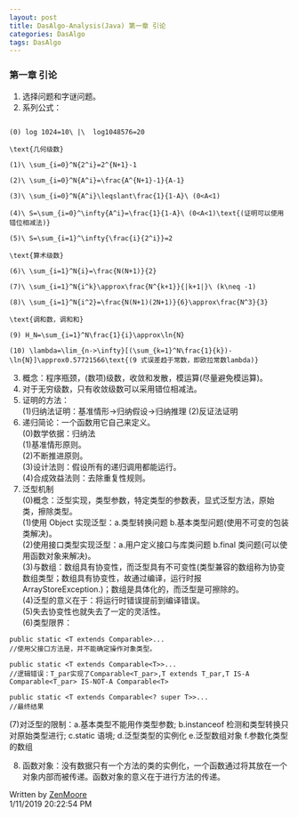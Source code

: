 ```yaml
---
layout: post
title: DasAlgo-Analysis(Java) 第一章 引论
categories: DasAlgo
tags: DasAlgo
---
```



### 第一章 引论
1. 选择问题和字谜问题。
2. 系列公式：

```

(0) log 1024=10\ |\  log1048576=20

\text{几何级数}

(1)\ \sum_{i=0}^N{2^i}=2^{N+1}-1

(2)\ \sum_{i=0}^N{A^i}=\frac{A^{N+1}-1}{A-1}

(3)\ \sum_{i=0}^N{A^i}\leqslant\frac{1}{1-A}\ (0<A<1)

(4)\ S=\sum_{i=0}^\infty{A^i}=\frac{1}{1-A}\ (0<A<1)\text{(证明可以使用错位相减法)}

(5)\ S=\sum_{i=1}^\infty{\frac{i}{2^i}}=2

\text{算术级数}

(6)\ \sum_{i=1}^N{i}=\frac{N(N+1)}{2}

(7)\ \sum_{i=1}^N{i^k}\approx\frac{N^{k+1}}{|k+1|}\ (k\neq -1)

(8)\ \sum_{i=1}^N{i^2}=\frac{N(N+1)(2N+1)}{6}\approx\frac{N^3}{3}

\text{调和数，调和和}

(9) H_N=\sum_{i=1}^N\frac{1}{i}\approx\ln{N}

(10) \lambda=\lim_{n->\infty}[(\sum_{k=1}^N\frac{1}{k})-\ln{N}]\approx0.57721566\text{(9 式误差趋于常数，即欧拉常数lambda)}

```

3. 概念：程序瓶颈，(数项)级数，收敛和发散，模运算(尽量避免模运算)。
4. 对于无穷级数，只有收敛级数可以采用错位相减法。
5. 证明的方法：<br>
(1)归纳法证明：基准情形->归纳假设->归纳推理
(2)反证法证明<br>
6. 递归简论：一个函数用它自己来定义。<br>
(0)数学依据：归纳法<br>
(1)基准情形原则。<br>
(2)不断推进原则。<br>
(3)设计法则：假设所有的递归调用都能运行。<br>
(4)合成效益法则：去除重复性规则。<br>
7. 泛型机制<br>
(0)概念：泛型实现，类型参数，特定类型的参数表，显式泛型方法，原始类，擦除类型。<br>
(1)使用 Object 实现泛型：a.类型转换问题 b.基本类型问题(使用不可变的包装类解决)。<br>
(2)使用接口类型实现泛型：a.用户定义接口与库类问题 b.final 类问题(可以使用函数对象来解决)。<br>
(3)与数组：数组具有协变性，而泛型具有不可变性(类型兼容的数组称为协变数组类型；数组具有协变性，故通过编译，运行时报ArrayStoreException.)；数组是具体化的，而泛型是可擦除的。<br>
(4)泛型的意义在于：将运行时错误提前到编译错误。<br>
(5)失去协变性也就失去了一定的灵活性。<br>
(6)类型限界：

```
public static <T extends Comparable>...
//使用父接口方法是，并不能确定操作对象类型。

public static <T extends Comparable<T>>...
//逻辑错误：T_par实现了Comparable<T_par>,T extends T_par,T IS-A Comparable<T_par> IS-NOT-A Comparable<T>

public static <T extends Comparable<? super T>>...
//最终结果

```

(7)对泛型的限制：a.基本类型不能用作类型参数; b.instanceof 检测和类型转换只对原始类型进行; c.static 语境; d.泛型类型的实例化 e.泛型数组对象 f.参数化类型的数组

8. 函数对象：没有数据只有一个方法的类的实例化，一个函数通过将其放在一个对象内部而被传递。函数对象的意义在于进行方法的传递。<br>

Written by [ZenMoore](https://github.com/ZenMoore "Github")<br>
1/11/2019 20:22:54 PM 

